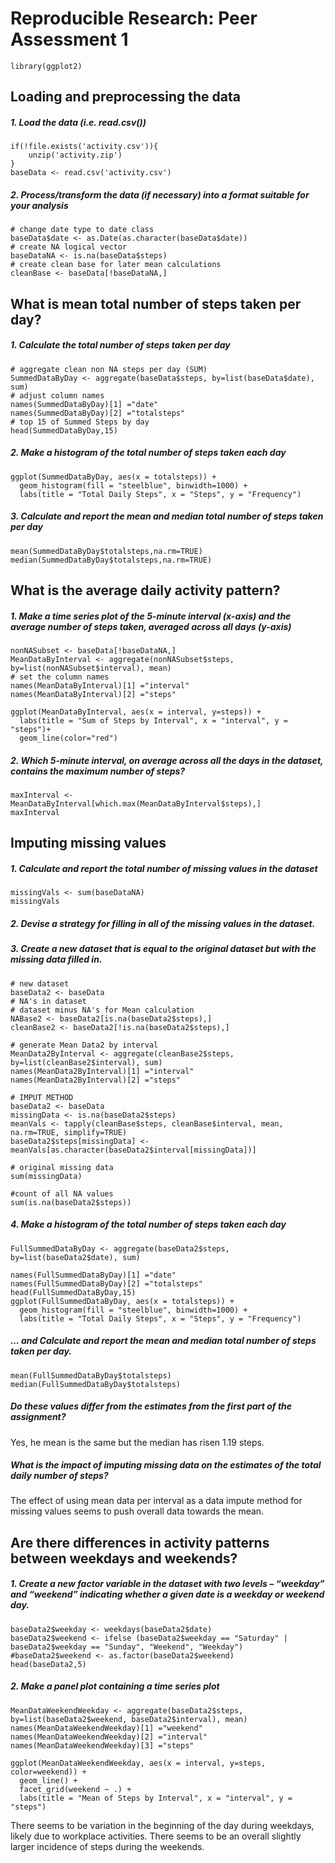 # Reproducible Research: Peer Assessment 1

```{r, echo=FALSE, results='hide', warning=FALSE, message=FALSE}
library(ggplot2)
```

## Loading and preprocessing the data

##### 1. Load the data (i.e. read.csv())
```{r, results='markup', warning=TRUE, message=TRUE}
if(!file.exists('activity.csv')){
    unzip('activity.zip')
}
baseData <- read.csv('activity.csv')
```

##### 2. Process/transform the data (if necessary) into a format suitable for your analysis
```{r}
# change date type to date class 
baseData$date <- as.Date(as.character(baseData$date))
# create NA logical vector
baseDataNA <- is.na(baseData$steps)
# create clean base for later mean calculations
cleanBase <- baseData[!baseDataNA,]
```

## What is mean total number of steps taken per day?

##### 1. Calculate the total number of steps taken per day
```{r}
# aggregate clean non NA steps per day (SUM)
SummedDataByDay <- aggregate(baseData$steps, by=list(baseData$date), sum)
# adjust column names
names(SummedDataByDay)[1] ="date"
names(SummedDataByDay)[2] ="totalsteps"
# top 15 of Summed Steps by day
head(SummedDataByDay,15)
```

##### 2. Make a histogram of the total number of steps taken each day
```{r}
ggplot(SummedDataByDay, aes(x = totalsteps)) +
  geom_histogram(fill = "steelblue", binwidth=1000) +
  labs(title = "Total Daily Steps", x = "Steps", y = "Frequency")
```

##### 3. Calculate and report the mean and median total number of steps taken per day
```{r}
mean(SummedDataByDay$totalsteps,na.rm=TRUE)
median(SummedDataByDay$totalsteps,na.rm=TRUE)
```

## What is the average daily activity pattern?

##### 1. Make a time series plot of the 5-minute interval (x-axis) and the average number of steps taken, averaged across all days (y-axis)
```{r}
nonNASubset <- baseData[!baseDataNA,]
MeanDataByInterval <- aggregate(nonNASubset$steps, by=list(nonNASubset$interval), mean)
# set the column names
names(MeanDataByInterval)[1] ="interval"
names(MeanDataByInterval)[2] ="steps"

ggplot(MeanDataByInterval, aes(x = interval, y=steps)) +
  labs(title = "Sum of Steps by Interval", x = "interval", y = "steps")+
  geom_line(color="red") 
```

##### 2. Which 5-minute interval, on average across all the days in the dataset, contains the maximum number of steps?
```{r}
maxInterval <- MeanDataByInterval[which.max(MeanDataByInterval$steps),]
maxInterval
```

## Imputing missing values
##### 1. Calculate and report the total number of missing values in the dataset 
```{r}
missingVals <- sum(baseDataNA)
missingVals
```

##### 2. Devise a strategy for filling in all of the missing values in the dataset.
##### 3. Create a new dataset that is equal to the original dataset but with the missing data filled in.
```{r}
# new dataset
baseData2 <- baseData
# NA's in dataset
# dataset minus NA's for Mean calculation
NABase2 <- baseData2[is.na(baseData2$steps),]
cleanBase2 <- baseData2[!is.na(baseData2$steps),]

# generate Mean Data2 by interval
MeanData2ByInterval <- aggregate(cleanBase2$steps, by=list(cleanBase2$interval), sum)
names(MeanData2ByInterval)[1] ="interval"
names(MeanData2ByInterval)[2] ="steps"

# IMPUT METHOD
baseData2 <- baseData
missingData <- is.na(baseData2$steps)
meanVals <- tapply(cleanBase$steps, cleanBase$interval, mean, na.rm=TRUE, simplify=TRUE)
baseData2$steps[missingData] <- meanVals[as.character(baseData2$interval[missingData])]

# original missing data
sum(missingData)

#count of all NA values
sum(is.na(baseData2$steps))
```

##### 4. Make a histogram of the total number of steps taken each day 
```{r}
FullSummedDataByDay <- aggregate(baseData2$steps, by=list(baseData2$date), sum)

names(FullSummedDataByDay)[1] ="date"
names(FullSummedDataByDay)[2] ="totalsteps"
head(FullSummedDataByDay,15)
ggplot(FullSummedDataByDay, aes(x = totalsteps)) +
  geom_histogram(fill = "steelblue", binwidth=1000) +
  labs(title = "Total Daily Steps", x = "Steps", y = "Frequency")
```

##### ... and Calculate and report the mean and median total number of steps taken per day. 
```{r}
mean(FullSummedDataByDay$totalsteps)
median(FullSummedDataByDay$totalsteps)
```

##### Do these values differ from the estimates from the first part of the assignment?
Yes, he mean is the same but the median has risen 1.19 steps.

##### What is the impact of imputing missing data on the estimates of the total daily number of steps?
The effect of using mean data per interval as a data impute method for missing values seems to push overall data towards the mean.

## Are there differences in activity patterns between weekdays and weekends?
##### 1. Create a new factor variable in the dataset with two levels – “weekday” and “weekend” indicating whether a given date is a weekday or weekend day.

```{r}
baseData2$weekday <- weekdays(baseData2$date)
baseData2$weekend <- ifelse (baseData2$weekday == "Saturday" | baseData2$weekday == "Sunday", "Weekend", "Weekday")
#baseData2$weekend <- as.factor(baseData2$weekend)
head(baseData2,5)
```

##### 2. Make a panel plot containing a time series plot

```{r}
MeanDataWeekendWeekday <- aggregate(baseData2$steps, by=list(baseData2$weekend, baseData2$interval), mean)
names(MeanDataWeekendWeekday)[1] ="weekend"
names(MeanDataWeekendWeekday)[2] ="interval"
names(MeanDataWeekendWeekday)[3] ="steps"

ggplot(MeanDataWeekendWeekday, aes(x = interval, y=steps, color=weekend)) +
  geom_line() +
  facet_grid(weekend ~ .) +
  labs(title = "Mean of Steps by Interval", x = "interval", y = "steps")
```

There seems to be variation in the beginning of the day during weekdays, likely due to workplace activities. There seems to be an overall slightly larger incidence of steps during the weekends.
